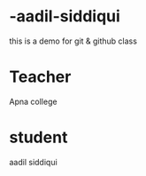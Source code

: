 # -aadil-siddiqui
this is a demo for git & github class

# Teacher
Apna college

# student
aadil siddiqui